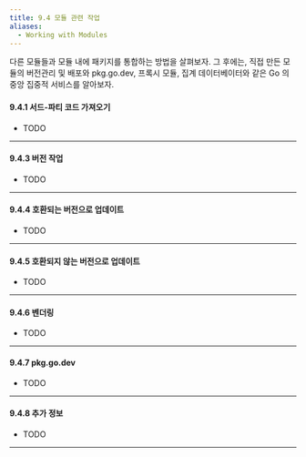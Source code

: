```yaml
---
title: 9.4 모듈 관련 작업
aliases:
  - Working with Modules
---
```


다른 모듈들과 모듈 내에 패키지를 통합하는 방법을 살펴보자. 그 후에는, 직접 만든 모듈의 버전관리 및 배포와 pkg.go.dev, 프록시 모듈, 집계 데이터베이터와 같은 Go 의 중앙 집중적 서비스를 알아보자.

#### 9.4.1 서드-파티 코드 가져오기

- TODO

---

#### 9.4.3 버전 작업

- TODO

---

#### 9.4.4 호환되는 버전으로 업데이트

- TODO

---

#### 9.4.5 호환되지 않는 버전으로 업데이트

- TODO

---

#### 9.4.6 벤더링

- TODO

---

#### 9.4.7 pkg.go.dev

- TODO

---

#### 9.4.8 추가 정보

- TODO

---


